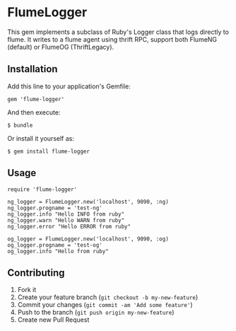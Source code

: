 # FlumeLogger

This gem implements a subclass of Ruby's Logger class that logs directly to flume. It writes to a flume agent using thrift RPC, support both FlumeNG (default) or FlumeOG (ThriftLegacy).

## Installation

Add this line to your application's Gemfile:

    gem 'flume-logger'

And then execute:

    $ bundle

Or install it yourself as:

    $ gem install flume-logger

## Usage

    require 'flume-logger'
    
    ng_logger = FlumeLogger.new('localhost', 9090, :ng)
    ng_logger.progname = 'test-ng'
    ng_logger.info "Hello INFO from ruby"
    ng_logger.warn "Hello WARN from ruby"
    ng_logger.error "Hello ERROR from ruby"
    
    og_logger = FlumeLogger.new('localhost', 9090, :og)
    og_logger.progname = 'test-og'
    og_logger.info "Hello from ruby"

## Contributing

1. Fork it
2. Create your feature branch (`git checkout -b my-new-feature`)
3. Commit your changes (`git commit -am 'Add some feature'`)
4. Push to the branch (`git push origin my-new-feature`)
5. Create new Pull Request
